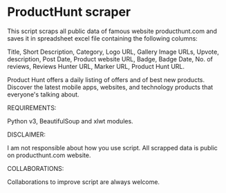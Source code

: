 # ProductHunt scraper

This script scraps all public data of famous website producthunt.com and saves it in spreadsheet excel file containing the following columns:

Title,	Short Description,	Category,	Logo URL,	Gallery Image URLs,	Upvote,	description,	Post Date,	Product website URL,	Badge,	Badge Date,	No. of reviews,	Reviews	Hunter URL,	Marker URL,	Product Hunt URL.

Product Hunt offers a daily listing of offers and of best new products. Discover the latest mobile apps, websites, and technology products that everyone's talking about.

REQUIREMENTS:

Python v3, BeautifulSoup and xlwt modules.

DISCLAIMER:

I am not responsible about how you use script. All scrapped data is public on producthunt.com website.

COLLABORATIONS:

Collaborations to improve script are always welcome.
